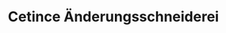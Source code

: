 ---
title: "Cetince Änderungsschneiderei"
url: /zuelpich/cetince-aenderungsschneiderei/
shop: Schneiderei
---